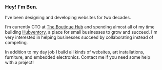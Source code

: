 ### Hey! I'm Ben.

I’ve been designing and developing websites for two decades.

I’m currently CTO at [The Boutique Hub](https://theboutiquehub.com) and spending almost all of my time building [Hubventory](https://hubventory.com/), a place for small businesses to grow and succeed. I'm very interested in helping businesses succeed by collaborating instead of competing.

In addition to my day job I build all kinds of websites, art installations, furniture, and embedded electronics. Contact me if you need some help with a project!
